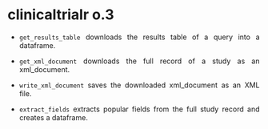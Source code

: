 # clinicaltrialr o.3

<div align="justify">

* `get_results_table` downloads the results table of a query into a dataframe.

* `get_xml_document` downloads the full record of a study as an xml_document.

* `write_xml_document` saves the downloaded xml_document as an XML file.

* `extract_fields` extracts popular fields from the full study record and creates a dataframe.


</div>
